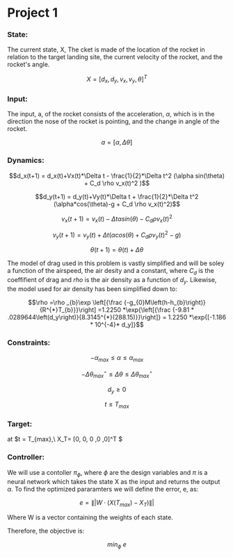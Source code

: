 # Project 1
### State: 

The current state, X, The cket is made of the  location of the rocket in relation to the target landing site, the current velocity of the rocket, and the rocket's angle.
 
$$X = [d_x, d_y, v_x, v_y, \theta]^T$$


### Input: 
The input, a, of the rocket consists of the acceleration, $\alpha$, which is in the direction the nose of the rocket is pointing, and the change in angle of the rocket.

$$a= [\alpha, \Delta \theta]$$

### Dynamics:

$$d_x(t+1) = d_x(t)+Vx(t)*\Delta t - \frac{1}{2}*\Delta t^2 (\alpha sin(\theta) + C_d \rho v_x(t)^2 )$$

$$d_y(t+1) = d_y(t)+Vy(t)*\Delta t + \frac{1}{2}*\Delta t^2 (\alpha*cos(\theta)-g + C_d \rho v_x(t)^2)$$

$$v_x(t+1) = v_x(t)- \Delta t \alpha sin(\theta) - C_d \rho v_x(t)^2 $$

$$v_y(t+1) = v_y(t)+ \Delta t (\alpha cos(\theta)+ C_d \rho v_y(t)^2 - g)$$

$$\theta (t+1) = \theta (t) + \Delta \theta$$

The model of drag used in this problem is vastly simplified and will be soley a function of the airspeed, the air desity and a constant, where $C_d$ is the coeffifient of drag and $rho$ is the air density as a function of $d_y$. Likewise, the model used for air density has been simplified down to:

$$\rho  =\rho _{b}\exp \left[{\frac {-g_{0}M\left(h-h_{b}\right)}{R^{*}T_{b}}}\right] =1.2250 *\exp{\left[{\frac {-9.81 * .0289644\left(d_y\right)}{8.3145^{*}(288.15)}}\right]} = 1.2250 *\exp{[-1.186 * 10^{-4}* d_y]}$$

### Constraints:

$$ -\alpha_{max} \leq \alpha \leq \alpha_{max} $$

$$ -\Delta\theta_{max} ^{\circ} \leq \Delta\theta \leq \Delta\theta_{max}^{\circ} $$

$$ d_y \geq 0 $$

$$ t \leq T_{max} $$

### Target: 
at $t = T_{max},\ X_T= [0, 0, 0 ,0 ,0]^T $

### Controller:

We will use a contoller $\pi_\phi$, where $\phi$ are the design variables and $\pi$ is a neural network which takes the state X as the input and returns the output $\alpha$. To find the optimized pararamters we will define the error, e, as:

$$ e = \|| W \cdot (X(T_{max}) - X_T) \||$$

Where W is a vector containing the weights of each state. 

Therefore, the objective is:

$$ min_\phi \ e $$
